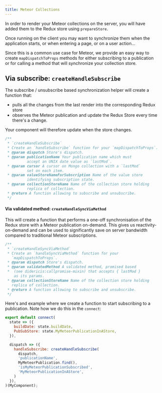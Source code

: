 ```yaml
---
title: Meteor Collections
---
```


In order to render your Meteor collections on the server, you will have added
them to the Redux store using `prepareStore`.

Once running on the client you may want to synchronize them when the application starts,
or when entering a page, or on a user action...

Since this is a common use case for Meteor, we provide an easy way to create
`mapDispatchToProps` methods for either subscribing to a publication or for calling a
method that will synchronize your collection store.

## Via subscribe: `createHandleSubscribe`

The subscribe / unsubscribe based synchronization helper will create a function that:

* pulls all the changes from the last render into the corresponding Redux store
* observes the Meteor publication and update the Redux Store every time there's a change.

Your component will therefore update when the store changes.

```js
/**
 * `createHandleSubscribe`
 * Create an `handleSubscribe` function for your `mapDispatchToProps`.
 * @param dispatch Store's dispatch.
 * @param publicationName Your publication name which must
          accept an UNIX date value as `lastMod`.
 * @param cursor A cursor on Mongo collection with a `lastMod`
          set on each item.
 * @param valueStoreNameForSubscription Name of the value store
          identifying subscription state.
 * @param collectionStoreName Name of the collection store holding
          replica of collection.
 * @return A function allowing to subscribe and unsubscribe.
 */
```

#### Via validated method: `createHandleSyncViaMethod`

This will create a function that performs a one-off synchronisation of the Redux store with
a Meteor publication on-demand. This gives us reactivity-on-demand and can be used to significantly
save on server bandwidth compared to traditional Meteor subscriptions.

```js
/**
 * `createHandleSyncViaMethod`
 * Create an `handleSyncViaMethod` function for your
   `mapDispatchToProps`.
 * @param dispatch Store's dispatch.
 * @param validatedMethod A validated method, promised based
 *  (see didericis:callpromise-mixin) that accepts { lastMod }
    as its params.
 * @param collectionStoreName Name of the collection store holding
   replica of collection.
 * @return A function allowing to subscribe and unsubscribe.
 */
```

Here's and example where we create a function to start subscribing to a publication. Note how we do this in the
`connect`:

````js
export default connect(
  state => ({
    buildDate: state.buildDate,
    PubSubStore: state.MyMeteorPublicationInAStore,
  }),

  dispatch => ({
    handleSubscribe: createHandleSubscribe(
      dispatch,
      'publicationName',
      MyMeteorPublication.find(),
      'isMyMeteorPublicationSubscribed',
      'MyMeteorPublicationInAStore',
    )
  }),
)(MyComponent);
````
